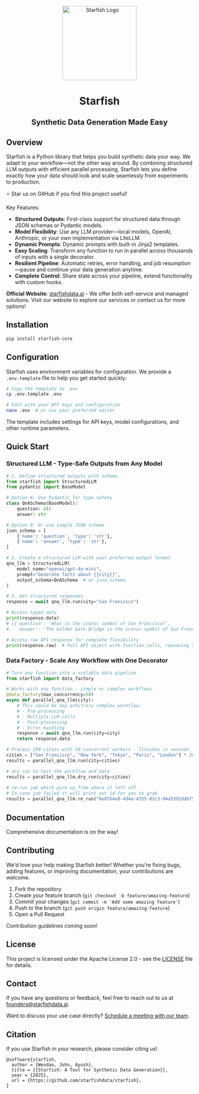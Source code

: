 <p align="center">
  <img src="https://github.com/user-attachments/assets/3bec9453-0581-4d33-acbd-0f4e6954d8c8" alt="Starfish Logo" width="200"/>
</p>
<h1 align="center">Starfish</h1>
<h2 align="center" style="font-size: 20px; margin-bottom: 10px">Synthetic Data Generation Made Easy</h2>


## Overview

Starfish is a Python library that helps you build synthetic data your way. We adapt to your workflow—not the other way around. By combining structured LLM outputs with efficient parallel processing, Starfish lets you define exactly how your data should look and scale seamlessly from experiments to production.
   
⭐ Star us on GitHub if you find this project useful!

Key Features:
- **Structured Outputs**: First-class support for structured data through JSON schemas or Pydantic models.
- **Model Flexibility**: Use any LLM provider—local models, OpenAI, Anthropic, or your own implementation via LiteLLM.
- **Dynamic Prompts**: Dynamic prompts with built-in Jinja2 templates.
- **Easy Scaling**: Transform any function to run in parallel across thousands of inputs with a single decorator.
- **Resilient Pipeline**: Automatic retries, error handling, and job resumption—pause and continue your data generation anytime.
- **Complete Control**: Share state across your pipeline, extend functionality with custom hooks.

**Official Website**: [starfishdata.ai](https://starfishdata.ai/) - We offer both self-service and managed solutions. Visit our website to explore our services or contact us for more options!

## Installation

```bash
pip install starfish-core
```

## Configuration

Starfish uses environment variables for configuration. We provide a `.env.template` file to help you get started quickly:

```bash
# Copy the template to .env
cp .env.template .env

# Edit with your API keys and configuration
nano .env  # or use your preferred editor
```

The template includes settings for API keys, model configurations, and other runtime parameters.

## Quick Start

### Structured LLM - Type-Safe Outputs from Any Model

```python
# 1. Define structured outputs with schema
from starfish import StructuredLLM
from pydantic import BaseModel

# Option A: Use Pydantic for type safety
class QnASchema(BaseModel):
    question: str
    answer: str

# Option B: Or use simple JSON schema
json_schema = [
    {'name': 'question', 'type': 'str'},
    {'name': 'answer', 'type': 'str'}, 
]

# 2. Create a structured LLM with your preferred output format
qna_llm = StructuredLLM(
    model_name="openai/gpt-4o-mini",
    prompt="Generate facts about {{city}}",
    output_schema=QnASchema  # or json_schema
)

# 3. Get structured responses
response = await qna_llm.run(city="San Francisco")

# Access typed data
print(response.data)
# [{'question': 'What is the iconic symbol of San Francisco?',
#   'answer': 'The Golden Gate Bridge is the iconic symbol of San Francisco, completed in 1937.'}]

# Access raw API response for complete flexibility
print(response.raw)  # Full API object with function calls, reasoning tokens, etc.
```

### Data Factory - Scale Any Workflow with One Decorator

```python
# Turn any function into a scalable data pipeline
from starfish import data_factory

# Works with any function - simple or complex workflows
@data_factory(max_concurrency=50)
async def parallel_qna_llm(city):
    # This could be any arbitrary complex workflow:
    # - Pre-processing
    # - Multiple LLM calls
    # - Post-processing
    # - Error handling
    response = await qna_llm.run(city=city)
    return response.data

# Process 100 cities with 50 concurrent workers - finishes in seconds
cities = ["San Francisco", "New York", "Tokyo", "Paris", "London"] * 20
results = parallel_qna_llm.run(city=cities)

# dry run to test the workflow and data
results = parallel_qna_llm.dry_run(city=cities)
    
# re-run job which pick up from where it left off. 
# In case job failed it will print out id for you to grab
results = parallel_qna_llm.re_run("8e07b4e8-4d4a-4355-82c3-04a5391ddbf5")
```

## Documentation

Comprehensive documentation is on the way!

## Contributing

We'd love your help making Starfish better! Whether you're fixing bugs, adding features, or improving documentation, your contributions are welcome.

1. Fork the repository
2. Create your feature branch (`git checkout -b feature/amazing-feature`)
3. Commit your changes (`git commit -m 'Add some amazing feature'`)
4. Push to the branch (`git push origin feature/amazing-feature`)
5. Open a Pull Request

Contribution guidelines coming soon!

## License

This project is licensed under the Apache License 2.0 - see the [LICENSE](LICENSE) file for details.

## Contact

If you have any questions or feedback, feel free to reach out to us at [founders@starfishdata.ai](mailto:founders@starfishdata.ai).

Want to discuss your use case directly? [Schedule a meeting with our team](https://calendly.com/d/crsb-ckq-fv2/chat-with-starfishdata-team).

## Citation

If you use Starfish in your research, please consider citing us!

```
@software{starfish,
  author = {Wendao, John, Ayush},
  title = {{Starfish: A Tool for Synthetic Data Generation}},
  year = {2025},
  url = {https://github.com/starfishdata/starfish},
}
```


